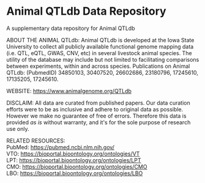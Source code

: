 # Animal QTLdb Data Repository

A supplementary data repository for Animal QTLdb

ABOUT THE ANIMAL QTLdb:
Animal QTLdb is developed at the Iowa State University to collect all
publicly available functional genome mapping data (i.e. QTL, eQTL, GWAS,
CNV, etc) in several livestock animal species. The utility of the database
may include but not limited to facilitating comparisons between experiments,
within and across species.  Publications on Animal QTLdb: (PubmedID)
34850103, 30407520, 26602686, 23180796, 17245610, 17135205, 17245610.

WEBSITE:
https://www.animalgenome.org/QTLdb

DISCLAIM:
All data are curated from published papers. Our data curation efforts were
to be as inclusive and adhere to original data as possible. However we make
no guarantee of free of errors. Therefore this data is provided *as is*
without warranty, and it's for the sole purpose of research use only.

RELATED RESOURCES:<br>
PubMed: https://pubmed.ncbi.nlm.nih.gov/<br>
VTO: https://bioportal.bioontology.org/ontologies/VT<br>
LPT: https://bioportal.bioontology.org/ontologies/LPT<br>
CMO: https://bioportal.bioontology.org/ontologies/CMO<br>
LBO: https://bioportal.bioontology.org/ontologies/LBO

